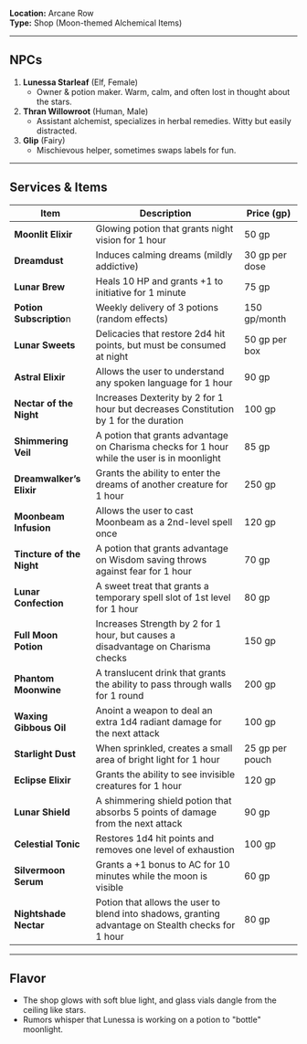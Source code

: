 **Location:** Arcane Row  
**Type:** Shop (Moon-themed Alchemical Items)  

---

## NPCs  
1. **Lunessa Starleaf** (Elf, Female)  
   - Owner & potion maker. Warm, calm, and often lost in thought about the stars.  
2. **Thran Willowroot** (Human, Male)  
   - Assistant alchemist, specializes in herbal remedies. Witty but easily distracted.  
3. **Glip** (Fairy)  
   - Mischievous helper, sometimes swaps labels for fun.  

---

## Services & Items  
| Item                      | Description                                                                                        | Price (gp)      |
| ------------------------- | -------------------------------------------------------------------------------------------------- | --------------- |
| **Moonlit Elixir**        | Glowing potion that grants night vision for 1 hour                                                 | 50 gp           |
| **Dreamdust**             | Induces calming dreams (mildly addictive)                                                          | 30 gp per dose  |
| **Lunar Brew**            | Heals 10 HP and grants +1 to initiative for 1 minute                                               | 75 gp           |
| **Potion Subscriptio**n   | Weekly delivery of 3 potions (random effects)                                                      | 150 gp/month    |
| **Lunar Sweets**          | Delicacies that restore 2d4 hit points, but must be consumed at night                              | 50 gp per box   |
| **Astral Elixir**         | Allows the user to understand any spoken language for 1 hour                                       | 90 gp           |
| **Nectar of the Night**   | Increases Dexterity by 2 for 1 hour but decreases Constitution by 1 for the duration               | 100 gp          |
| **Shimmering Veil**       | A potion that grants advantage on Charisma checks for 1 hour while the user is in moonlight        | 85 gp           |
| **Dreamwalker’s Elixir**  | Grants the ability to enter the dreams of another creature for 1 hour                              | 250 gp          |
| **Moonbeam Infusion**     | Allows the user to cast Moonbeam as a 2nd-level spell once                                         | 120 gp          |
| **Tincture of the Night** | A potion that grants advantage on Wisdom saving throws against fear for 1 hour                     | 70 gp           |
| **Lunar Confection**      | A sweet treat that grants a temporary spell slot of 1st level for 1 hour                           | 80 gp           |
| **Full Moon Potion**      | Increases Strength by 2 for 1 hour, but causes a disadvantage on Charisma checks                   | 150 gp          |
| **Phantom Moonwine**      | A translucent drink that grants the ability to pass through walls for 1 round                      | 200 gp          |
| **Waxing Gibbous Oil**    | Anoint a weapon to deal an extra 1d4 radiant damage for the next attack                            | 100 gp          |
| **Starlight Dust**        | When sprinkled, creates a small area of bright light for 1 hour                                    | 25 gp per pouch |
| **Eclipse Elixir**        | Grants the ability to see invisible creatures for 1 hour                                           | 120 gp          |
| **Lunar Shield**          | A shimmering shield potion that absorbs 5 points of damage from the next attack                    | 90 gp           |
| **Celestial Tonic**       | Restores 1d4 hit points and removes one level of exhaustion                                        | 100 gp          |
| **Silvermoon Serum**      | Grants a +1 bonus to AC for 10 minutes while the moon is visible                                   | 60 gp           |
| **Nightshade Nectar**     | Potion that allows the user to blend into shadows, granting advantage on Stealth checks for 1 hour | 80 gp           |

---

## Flavor  
- The shop glows with soft blue light, and glass vials dangle from the ceiling like stars.  
- Rumors whisper that Lunessa is working on a potion to "bottle" moonlight.  

